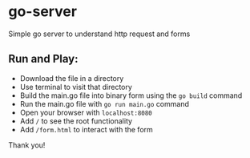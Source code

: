 # go-server
Simple go server to understand http request and forms

## Run and Play:
- Download the file in a directory
- Use terminal to visit that directory
- Build the main.go file into binary form using the `go build` command
- Run the main.go file with `go run main.go` command
- Open your browser with `localhost:8080`
- Add `/` to see the root functionality
- Add `/form.html` to interact with the form

Thank you!
